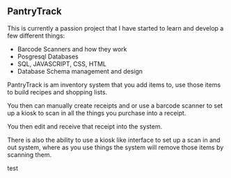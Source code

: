 ## PantryTrack

This is currently a passion project that I have started to learn and develop a few different things:
- Barcode Scanners and how they work
- Posgresql Databases
- SQL, JAVASCRIPT, CSS, HTML
- Database Schema management and design

PantryTrack is am inventory system that you add items to, use those items to build recipes and shopping lists.

You then can manually create receipts and or use a barcode scanner to set up a kiosk to scan in all the things you 
purchase into a receipt.

You then edit and receive that receipt into the system.

There is also the ability to use a kiosk like interface to set up a scan in and out system, where as you use things
the system will remove those items by scanning them.

test